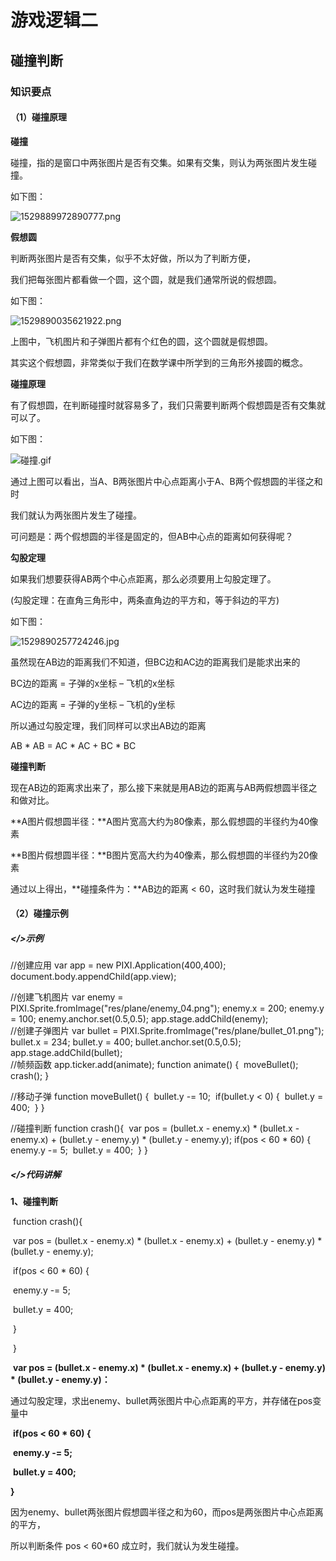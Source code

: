 # 游戏逻辑二

## 碰撞判断

### 知识要点

#### （1）碰撞原理

**碰撞**    

碰撞，指的是窗口中两张图片是否有交集。如果有交集，则认为两张图片发生碰撞。    

如下图：    

![1529889972890777.png](http://www.yyfun001.com/ueditor/php/upload/image/20180625/1529889972890777.png)    


   

**假想圆**    

判断两张图片是否有交集，似乎不太好做，所以为了判断方便，    

我们把每张图片都看做一个圆，这个圆，就是我们通常所说的假想圆。    

如下图：    

![1529890035621922.png](http://www.yyfun001.com/ueditor/php/upload/image/20180625/1529890035621922.png)    

上图中，飞机图片和子弹图片都有个红色的圆，这个圆就是假想圆。    

其实这个假想圆，非常类似于我们在数学课中所学到的三角形外接圆的概念。    


   

**碰撞原理**    

有了假想圆，在判断碰撞时就容易多了，我们只需要判断两个假想圆是否有交集就可以了。    

如下图：    

![碰撞.gif](http://www.yyfun001.com/ueditor/php/upload/image/20180625/1529890199806031.gif)    

通过上图可以看出，当A、B两张图片中心点距离小于A、B两个假想圆的半径之和时    

我们就认为两张图片发生了碰撞。    

可问题是：两个假想圆的半径是固定的，但AB中心点的距离如何获得呢？    


   

**勾股定理**    

如果我们想要获得AB两个中心点距离，那么必须要用上勾股定理了。    

(勾股定理：在直角三角形中，两条直角边的平方和，等于斜边的平方)    

如下图：    

![1529890257724246.jpg](http://www.yyfun001.com/ueditor/php/upload/image/20180625/1529890257724246.jpg)    

虽然现在AB边的距离我们不知道，但BC边和AC边的距离我们是能求出来的    

BC边的距离 = 子弹的x坐标 – 飞机的x坐标    

AC边的距离 = 子弹的y坐标 – 飞机的y坐标    

所以通过勾股定理，我们同样可以求出AB边的距离    

AB * AB = AC * AC + BC * BC    


   

**碰撞判断**    

现在AB边的距离求出来了，那么接下来就是用AB边的距离与AB两假想圆半径之和做对比。    

**A图片假想圆半径：**A图片宽高大约为80像素，那么假想圆的半径约为40像素    

**B图片假想圆半径：**B图片宽高大约为40像素，那么假想圆的半径约为20像素    

通过以上得出，**碰撞条件为：**AB边的距离 < 60，这时我们就认为发生碰撞    

#### （2）碰撞示例

##### </>示例

//创建应用
var app = new PIXI.Application(400,400);
document.body.appendChild(app.view);

//创建飞机图片
var enemy = PIXI.Sprite.fromImage("res/plane/enemy_04.png");
enemy.x = 200;
enemy.y = 100;
enemy.anchor.set(0.5,0.5);
app.stage.addChild(enemy);
​    
    //创建子弹图片
var bullet = PIXI.Sprite.fromImage("res/plane/bullet_01.png");
bullet.x = 234;
bullet.y = 400;
bullet.anchor.set(0.5,0.5);
app.stage.addChild(bullet);
​    
    //帧频函数
app.ticker.add(animate);
function animate() {
​    moveBullet();
​    crash();
}

//移动子弹
function moveBullet() {
​    bullet.y -= 10;
​    if(bullet.y < 0) {
​        bullet.y = 400;
​    }
}

//碰撞判断
function crash(){
​    var pos = (bullet.x - enemy.x) * (bullet.x - enemy.x) + (bullet.y - enemy.y) * (bullet.y - enemy.y);
​    if(pos < 60 * 60) {
​        enemy.y -= 5;
​        bullet.y = 400;
​    }
}

##### </>代码讲解

**1、碰撞判断**    

​     function crash(){    

​        var pos = (bullet.x - enemy.x) * (bullet.x - enemy.x) + (bullet.y - enemy.y) * (bullet.y - enemy.y);    

​        if(pos < 60 * 60) {    

​            enemy.y -= 5;    

​            bullet.y = 400;    

​        }    

​    }    

​    **var pos = (bullet.x - enemy.x) \* (bullet.x - enemy.x) + (bullet.y - enemy.y) * (bullet.y - enemy.y)：**    

​    通过勾股定理，求出enemy、bullet两张图片中心点距离的平方，并存储在pos变量中    


   

​    **if(pos < 60 \* 60) {**    

​       **enemy.y -= 5;**    

​       **bullet.y = 400;**     

   **}**    

   因为enemy、bullet两张图片假想圆半径之和为60，而pos是两张图片中心点距离的平方，     

   所以判断条件 pos < 60*60 成立时，我们就认为发生碰撞。    

